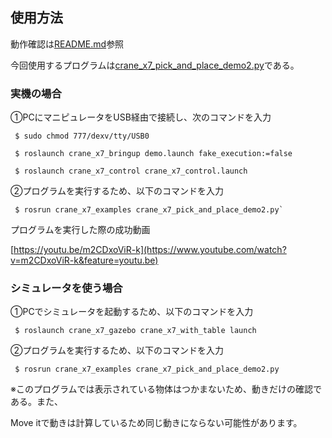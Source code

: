 ## 使用方法

動作確認は[README.md](https://github.com/piropann/crane_x7_ros/blob/master/crane_x7_examples/README.md)参照

今回使用するプログラムは[crane_x7_pick_and_place_demo2.py](https://github.com/shuta-tech/crane_x7_ros/blob/robot_design3/crane_x7_examples/scripts/crane_x7_pick_and_place_demo2.py)である。

### 実機の場合

①PCにマニピュレータをUSB経由で接続し、次のコマンドを入力

```
 $ sudo chmod 777/dexv/tty/USB0

 $ roslaunch crane_x7_bringup demo.launch fake_execution:=false

 $ roslaunch crane_x7_control crane_x7_control.launch
 ```

②プログラムを実行するため、以下のコマンドを入力

```
 $ rosrun crane_x7_examples crane_x7_pick_and_place_demo2.py`
```

プログラムを実行した際の成功動画

[https://youtu.be/m2CDxoViR-k](https://www.youtube.com/watch?v=m2CDxoViR-k&feature=youtu.be)

### シミュレータを使う場合

①PCでシミュレータを起動するため、以下のコマンドを入力

```
 $ roslaunch crane_x7_gazebo crane_x7_with_table launch
```

②プログラムを実行するため、以下のコマンドを入力

```
 $ rosrun crane_x7_examples crane_x7_pick_and_place_demo2.py
```

※このプログラムでは表示されている物体はつかまないため、動きだけの確認である。また、

Move itで動きは計算しているため同じ動きにならない可能性があります。